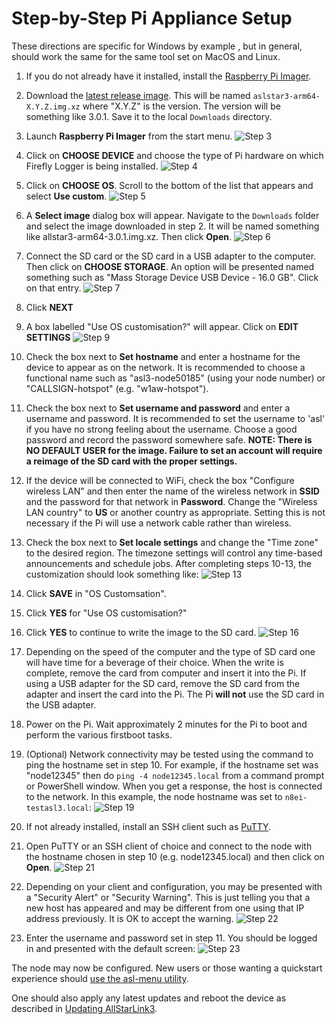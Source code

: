 # Step-by-Step Pi Appliance Setup
These directions are specific for Windows by example , but in general,
should work the same for the same tool set on MacOS and Linux.

1. If you do not already have it installed, install the
[Raspberry Pi Imager](https://www.raspberrypi.com/software/).

2. Download the [latest release image](https://repo.allstarlink.org/images/pi/). This will
be named `aslstar3-arm64-X.Y.Z.img.xz` where "X.Y.Z" is the version. The version will
be something like 3.0.1. Save it to the local `Downloads` directory.

3. Launch **Raspberry Pi Imager** from the start menu.
![Step 3](img/step-3.png)

4. Click on **CHOOSE DEVICE** and choose the type of
Pi hardware on which Firefly Logger is being installed.
![Step 4](img/step-4.png)

5. Click on **CHOOSE OS**. Scroll to the bottom of the
list that appears and select **Use custom**. 
![Step 5](img/step-5.png)

6. A **Select image** dialog box will appear. Navigate to the
`Downloads` folder and select the image downloaded in step 2.
It will be named something like allstar3-arm64-3.0.1.img.xz.
Then click **Open**.
![Step 6](img/step-6.png)

7. Connect the SD card or the SD card in a USB adapter to
the computer. Then click on **CHOOSE STORAGE**. An option
will be presented named something such as "Mass Storage Device USB
Device - 16.0 GB". Click on that entry.
![Step 7](img/step-7.png)

8. Click **NEXT**

9. A box labelled "Use OS customisation?" will appear. Click on
**EDIT SETTINGS**
![Step 9](img/step-9.png)

10. Check the box next to **Set hostname** and enter a hostname
for the device to appear as on the network. It is recommended
to choose a functional name such as "asl3-node50185" (using your
node number) or "CALLSIGN-hotspot" (e.g. "w1aw-hotspot").

11. Check the box next to **Set username and password**
and enter a username and password. It is recommended to set the
username to 'asl' if you have no strong feeling about the
username. Choose a good password and record the password somewhere
safe. **NOTE: There is NO DEFAULT USER for the image. Failure to
set an account will require a reimage of the SD card with the
proper settings.**

12. If the device will be connected to WiFi, check the
box "Configure wireless LAN" and then enter
the name of the wireless network in **SSID** and the password for
that network in **Password**. Change the "Wireless LAN country" to **US**
or another country as appropriate. Setting this is not necessary 
if the Pi will use a network cable rather than wireless.

13. Check the box next to **Set locale settings** and change the "Time zone"
to the desired region. The timezone settings will control any time-based
announcements and schedule jobs. After completing steps 10-13, the customization
should look something like:
![Step 13](img/step-13.png)

14. Click **SAVE** in "OS Customsation".

15. Click **YES** for "Use OS customisation?"

16. Click **YES** to continue to write the image to the SD card.
![Step 16](img/step-16.png)

17. Depending on the speed of the computer and the type of SD card
one will have time for a beverage of their choice. When the write is complete,
remove the card from computer and insert it into the Pi. If using a USB adapter
for the SD card, remove the SD card from the adapter and insert the card into
the Pi. The Pi __will not__ use the SD card in the USB adapter.

18. Power on the Pi. Wait approximately 2 minutes for the Pi to boot
and perform the various firstboot tasks.

19. (Optional) Network connectivity may be tested using the command
to ping the hostname set in step 10. For example, if the hostname
set was "node12345" then do `ping -4 node12345.local` from a
command prompt or PowerShell window. When you get a response,
the host is connected to the network. In this example, the node
hostname was set to `n8ei-testasl3.local`:
![Step 19](img/step-19.png)

20. If not already installed, install an SSH client such as
[PuTTY](https://www.chiark.greenend.org.uk/~sgtatham/putty/latest.html).

21. Open PuTTY or an SSH client of choice and connect to the node
with the hostname chosen in step 10 (e.g. node12345.local) and
then click on **Open**.
![Step 21](img/step-21.png)

22. Depending on your client and configuration, you may be presented
with a "Security Alert" or "Security Warning". This is just telling
you that a new host has appeared and may be different from one using
that IP address previously. It is OK to accept the warning.
![Step 22](img/step-22.png)

23. Enter the username and password set in step 11. You should
be logged in and presented with the default screen:
![Step 23](img/step-23.png)

The node may now be configured. New users or those wanting a
quickstart experience should [use the asl-menu utility](menu.md).

One should also apply any latest updates and reboot the device
as described in [Updating AllStarLink3](updates.md).